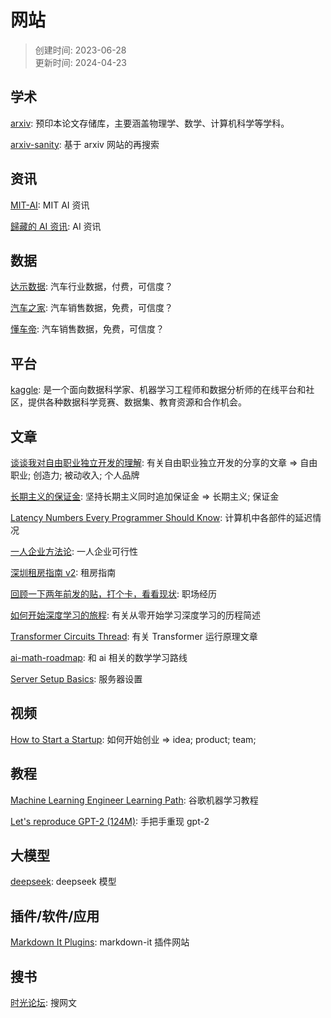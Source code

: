 # 网站
> 创建时间: 2023-06-28  
> 更新时间: 2024-04-23

## 学术

[arxiv](https://arxiv.org/): 预印本论文存储库，主要涵盖物理学、数学、计算机科学等学科。

[arxiv-sanity](https://arxiv-sanity-lite.com/): 基于 arxiv 网站的再搜索

## 资讯

[MIT-AI](https://news.mit.edu/topic/artificial-intelligence2): MIT AI 资讯

[歸藏的 AI 资讯](https://www.guizang.ai/): AI 资讯

## 数据

[达示数据](https://www.daas-auto.com/home): 汽车行业数据，付费，可信度？

[汽车之家](https://www.daas-auto.com/home): 汽车销售数据，免费，可信度？

[懂车帝](https://www.daas-auto.com/home): 汽车销售数据，免费，可信度？

## 平台

[kaggle](https://www.kaggle.com/): 是一个面向数据科学家、机器学习工程师和数据分析师的在线平台和社区，提供各种数据科学竞赛、数据集、教育资源和合作机会。

## 文章

[谈谈我对自由职业独立开发的理解](https://blog.axiaoxin.com/post/indiehacker-means/): 有关自由职业独立开发的分享的文章 => 自由职业; 创造力; 被动收入; 个人品牌

[长期主义的保证金](https://hyzhu.com/cn/2024/03/04/%E9%95%BF%E6%9C%9F%E4%B8%BB%E4%B9%89%E7%9A%84%E4%BF%9D%E8%AF%81%E9%87%91/): 坚持长期主义同时追加保证金 => 长期主义; 保证金

[Latency Numbers Every Programmer Should Know](https://colin-scott.github.io/personal_website/research/interactive_latency.html): 计算机中各部件的延迟情况

[一人企业方法论](https://github.com/easychen/one-person-businesses-methodology-v2.0?tab=readme-ov-file): 一人企业可行性

[深圳租房指南 v2](https://www.v2ex.com/t/1031215#reply104): 租房指南

[回顾一下两年前发的贴，打个卡，看看现状](https://www.v2ex.com/t/1031237#reply5): 职场经历

[如何开始深度学习的旅程](https://quail.ink/op7418/p/e5a682e4bd95e5bc80e5a78be6b7b1e5baa6e5ada6e4b9a0e79a84e69785e7a88b): 有关从零开始学习深度学习的历程简述

[Transformer Circuits Thread](https://transformer-circuits.pub/): 有关 Transformer 运行原理文章

[ai-math-roadmap](https://github.com/jasmcaus/ai-math-roadmap): 和 ai 相关的数学学习路线

[Server Setup Basics](https://becomesovran.com/blog/server-setup-basics.html): 服务器设置

## 视频

[How to Start a Startup](https://www.youtube.com/playlist?list=PL5q_lef6zVkaTY_cT1k7qFNF2TidHCe-1): 如何开始创业 => idea; product; team;

## 教程
[Machine Learning Engineer Learning Path](https://www.cloudskillsboost.google/paths/17): 谷歌机器学习教程

[Let's reproduce GPT-2 (124M)](https://www.youtube.com/watch?v=l8pRSuU81PU): 手把手重现 gpt-2

## 大模型
[deepseek](https://platform.deepseek.com/usage): deepseek 模型

## 插件/软件/应用
[Markdown It Plugins](https://mdit-plugins.github.io/): markdown-it 插件网站

## 搜书
[时光论坛](https://www.iiisg.com/): 搜网文